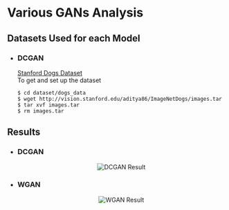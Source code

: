 # Various GANs Analysis

## Datasets Used for each Model
- ### DCGAN
  [Stanford Dogs Dataset](http://vision.stanford.edu/aditya86/ImageNetDogs/)<br>
  To get and set up the dataset
  ```console
  $ cd dataset/dogs_data
  $ wget http://vision.stanford.edu/aditya86/ImageNetDogs/images.tar
  $ tar xvf images.tar
  $ rm images.tar
  ```
  
## Results
- ### DCGAN
  <div align="center">
  <img src="https://user-images.githubusercontent.com/37681936/74590209-cbcbf000-504f-11ea-941f-e92fadc54417.png" alt="DCGAN Result">
  </div>
- ### WGAN
  <div align="center">
  <img src="https://user-images.githubusercontent.com/37681936/74636528-88869400-51ab-11ea-983a-146934353f8b.png" alt="WGAN Result">
  </div>
